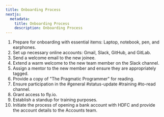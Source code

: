 ```yaml
---
title: Onboarding Process
nextjs:
  metadata:
    title: Onboarding Process
    description: Onboarding Process
---
```

1. Prepare for onboarding with essential items: Laptop, notebook, pen, and earphones.
2. Set up necessary online accounts: Gmail, Slack, GitHub, and GitLab.
3. Send a welcome email to the new joinee.
4. Extend a warm welcome to the new team member on the Slack channel.
5. Assign a mentor to the new member and ensure they are appropriately tagged.
6. Provide a copy of "The Pragmatic Programmer" for reading.
7. Ensure participation in the #general #status-update #training #to-read channel.
8. Grant access to fly.io.
9. Establish a standup for training purposes.
10. Initiate the process of opening a bank account with HDFC and provide the account details to the Accounts team.
